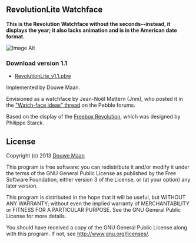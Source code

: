 ## RevolutionLite Watchface

**This is the Revolution Watchface without the seconds--instead, it displays the year; it also lacks animation and is in the American date format.**

![Image Alt](https://github.com/iNate71/RevolutionLite/raw/master/images/picofwatchface.jpg)

### Download version 1.1
* [RevolutionLite_v1.1.pbw](https://github.com/iNate71/RevolutionLite/raw/master/build_versions/RevolutionLite_v1.1.pbw)

Implemented by Douwe Maan.

Envisioned as a watchface by Jean-Noël Mattern (Jnm), who posted it in the ["Watch-face ideas" thread](http://forums.getpebble.com/discussion/comment/3538/#Comment_3538) on the Pebble forums.

Based on the display of the [Freebox Revolution](http://www.free.fr/adsl/freebox-revolution.html), which was designed by Philippe Starck.


## License
Copyright (c) 2013 [Douwe Maan](http://www.douwemaan.com/)

This program is free software: you can redistribute it and/or modify
it under the terms of the GNU General Public License as published by
the Free Software Foundation, either version 3 of the License, or
(at your option) any later version.

This program is distributed in the hope that it will be useful,
but WITHOUT ANY WARRANTY; without even the implied warranty of
MERCHANTABILITY or FITNESS FOR A PARTICULAR PURPOSE.  See the
GNU General Public License for more details.

You should have received a copy of the GNU General Public License
along with this program.  If not, see <http://www.gnu.org/licenses/>.
